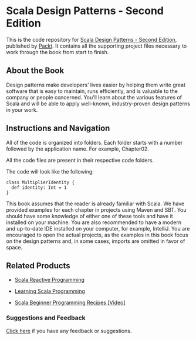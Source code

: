 # Scala Design Patterns - Second Edition
This is the code repository for [Scala Design Patterns - Second Edition](https://www.packtpub.com/application-development/scala-design-patterns-second-edition?utm_source=github&utm_medium=repository&utm_campaign=9781788471305), published by [Packt](https://www.packtpub.com/?utm_source=github). It contains all the supporting project files necessary to work through the book from start to finish.
## About the Book
Design patterns make developers’ lives easier by helping them write great software that is easy to maintain, runs efficiently, and is valuable to the company or people concerned. You’ll learn about the various features of Scala and will be able to apply well-known, industry-proven design patterns in your work.

## Instructions and Navigation
All of the code is organized into folders. Each folder starts with a number followed by the application name. For example, Chapter02.

All the code files are present in their respective code folders.

The code will look like the following:
```
class MultiplierIdentity {
  def identity: Int = 1
}
```

This book assumes that the reader is already familiar with Scala. We have provided examples for each chapter in projects using Maven and SBT. You should have some knowledge of either one of these tools and have it installed on your machine. You are also recommended to have a modern and up-to-date IDE installed on your computer, for example, IntelliJ. You are encouraged to open the actual projects, as the examples in this book focus on the design patterns and, in some cases, imports are omitted in favor of space.

## Related Products
* [Scala Reactive Programming](https://www.packtpub.com/application-development/scala-reactive-programming?utm_source=github&utm_medium=repository&utm_campaign=9781787288645)

* [Learning Scala Programming](https://www.packtpub.com/application-development/learning-scala-programming?utm_source=github&utm_medium=repository&utm_campaign=9781788392822)

* [Scala Beginner Programming Recipes [Video]](https://www.packtpub.com/application-development/scala-beginner-programming-recipes-video?utm_source=github&utm_medium=repository&utm_campaign=9781788295567)

### Suggestions and Feedback
[Click here](https://docs.google.com/forms/d/e/1FAIpQLSe5qwunkGf6PUvzPirPDtuy1Du5Rlzew23UBp2S-P3wB-GcwQ/viewform) if you have any feedback or suggestions.
